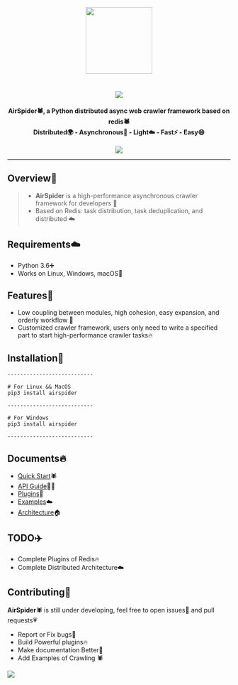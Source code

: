 <p align="center">
    <img src="https://picreso.oss-cn-beijing.aliyuncs.com/airs.png" width="150px">
    <h1 align="center"><img src="https://picreso.oss-cn-beijing.aliyuncs.com/fonts.png" /></h1>
    <p align="center" style="font-weight:bold">
        AirSpider🕷️, a Python distributed async web crawler framework based on redis🕷️
      <br>
     		Distributed🌍  -  Asynchronous🏃  -  Light☁️  -  Fast⚡️ - Easy😄
      <br>
  <br>
      <img src="https://picreso.oss-cn-beijing.aliyuncs.com/codepreview.png">
</p>    

---

## Overview👀

> + **AirSpider** is a high-performance asynchronous crawler framework for developers 🚀
> + Based on Redis: task distribution, task deduplication, and distributed ☁️
> 

## Requirements☁️

- Python 3.6➕
- Works on Linux, Windows, macOS🍎

## Features🌲

+ Low coupling between modules, high cohesion, easy expansion, and orderly workflow 🔨
+ Customized crawler framework, users only need to write a specified part to start high-performance crawler tasks🔥

## Installation🔨

``` shell
---------------------------

# For Linux && MacOS
pip3 install airspider

---------------------------

# For Windows
pip3 install airspider

---------------------------
```

## Documents🔥

+ [Quick Start]()🕷️
+ [API Guide]()👨‍🎓
+ [Plugins]()🔨
+ [Examples]()☁️
+ [Architecture](https://github.com/AirSpiders/AirSpider/blob/master/Docs/architecture.md)🏠

## TODO✈️

+ Complete Plugins of Redis🔥
+ Complete Distributed Architecture☁️

## Contributing👬

**AirSpider**🕷️ is still under developing, feel free to open issues💬 and pull requests💗

- Report or Fix bugs🌈
- Build Powerful plugins🔥
- Make documentation Better📖
- Add Examples of Crawling 🕷️

![](https://picreso.oss-cn-beijing.aliyuncs.com/monkey.jpg)